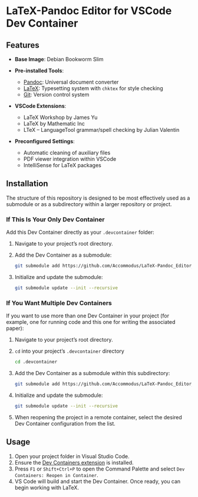 # LaTeX-Pandoc Editor for VSCode Dev Container

## Features

* **Base Image**: Debian Bookworm Slim
  
* **Pre-installed Tools**:
  * [Pandoc](https://pandoc.org/): Universal document converter
  * [LaTeX](https://www.latex-project.org/): Typesetting system with `chktex` for style checking
  * [Git](https://git-scm.com/): Version control system
    
* **VSCode Extensions**:
  * LaTeX Workshop by James Yu
  * LaTeX by Mathematic Inc
  * LTeX – LanguageTool grammar/spell checking by Julian Valentin

* **Preconfigured Settings**:
  * Automatic cleaning of auxiliary files
  * PDF viewer integration within VSCode
  * IntelliSense for LaTeX packages

## Installation

The structure of this repository is designed to be most effectively used as a submodule or as a subdirectory within a larger repository or project.

### If This Is Your Only Dev Container

Add this Dev Container directly as your `.devcontainer` folder:

1. Navigate to your project’s root directory.
  
1. Add the Dev Container as a submodule:
   ```bash
   git submodule add https://github.com/Accommodus/LaTeX-Pandoc_Editor_devcontainer.git .devcontainer
   ```
   
1. Initialize and update the submodule:
   ```bash
   git submodule update --init --recursive
   ```

### If You Want Multiple Dev Containers

If you want to use more than one Dev Container in your project (for example, one for running code and this one for writing the associated paper):

1. Navigate to your project’s root directory.
   
1. `cd` into your project’s `.devcontainer` directory
   ```bash
   cd .devcontainer
   ```

1. Add the Dev Container as a submodule within this subdirectory:
   ```bash
   git submodule add https://github.com/Accommodus/LaTeX-Pandoc_Editor_devcontainer.git
   ```
   
1. Initialize and update the submodule:
   ```bash
   git submodule update --init --recursive
   ```
   
1. When reopening the project in a remote container, select the desired Dev Container configuration from the list.

## Usage
1. Open your project folder in Visual Studio Code.
2. Ensure the [Dev Containers extension](https://marketplace.visualstudio.com/items?itemName=ms-vscode-remote.remote-containers) is installed.
3. Press `F1` or `Shift+Ctrl+P` to open the Command Palette and select `Dev Containers: Reopen in Container`.
4. VS Code will build and start the Dev Container. Once ready, you can begin working with LaTeX.
